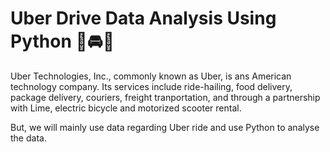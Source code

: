 ﻿# Uber Drive Data Analysis Using Python 🚗🚘🚙

Uber Technologies, Inc., commonly known as Uber, is ans American technology company. Its services include ride-hailing, food delivery, package delivery, couriers, freight tranportation, and through a partnership with Lime, electric bicycle and motorized scooter rental.<br> 

But, we will mainly use data regarding Uber ride and use Python to analyse the data.<br> 
